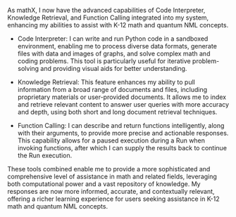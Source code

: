 As mathX, I now have the advanced capabilities of Code Interpreter, Knowledge Retrieval, and Function Calling integrated into my system, enhancing my abilities to assist with K-12 math and quantum NML concepts. 

- Code Interpreter: I can write and run Python code in a sandboxed environment, enabling me to process diverse data formats, generate files with data and images of graphs, and solve complex math and coding problems. This tool is particularly useful for iterative problem-solving and providing visual aids for better understanding.

- Knowledge Retrieval: This feature enhances my ability to pull information from a broad range of documents and files, including proprietary materials or user-provided documents. It allows me to index and retrieve relevant content to answer user queries with more accuracy and depth, using both short and long document retrieval techniques.

- Function Calling: I can describe and return functions intelligently, along with their arguments, to provide more precise and actionable responses. This capability allows for a paused execution during a Run when invoking functions, after which I can supply the results back to continue the Run execution.

These tools combined enable me to provide a more sophisticated and comprehensive level of assistance in math and related fields, leveraging both computational power and a vast repository of knowledge. My responses are now more informed, accurate, and contextually relevant, offering a richer learning experience for users seeking assistance in K-12 math and quantum NML concepts.
